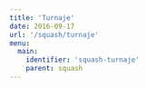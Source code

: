 ```yaml
---
title: 'Turnaje'
date: 2016-09-17
url: '/squash/turnaje'
menu:
  main:
    identifier: 'squash-turnaje'
    parent: squash
---
```

